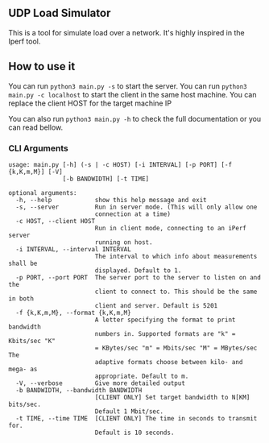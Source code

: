 ## UDP Load Simulator

This is a tool for simulate load over a network.
It's highly inspired in the Iperf tool.

## How to use it

You can run `python3 main.py -s` to start the server.
You can run `python3 main.py -c localhost` to start the client in the same host machine. You can replace the client HOST for the target machine IP

You can also run `python3 main.py -h` to check the full documentation or you can read bellow.

### CLI Arguments
```
usage: main.py [-h] (-s | -c HOST) [-i INTERVAL] [-p PORT] [-f {k,K,m,M}] [-V]
               [-b BANDWIDTH] [-t TIME]

optional arguments:
  -h, --help            show this help message and exit
  -s, --server          Run in server mode. (This will only allow one
                        connection at a time)
  -c HOST, --client HOST
                        Run in client mode, connecting to an iPerf server
                        running on host.
  -i INTERVAL, --interval INTERVAL
                        The interval to which info about measurements shall be
                        displayed. Default to 1.
  -p PORT, --port PORT  The server port to the server to listen on and the
                        client to connect to. This should be the same in both
                        client and server. Default is 5201
  -f {k,K,m,M}, --format {k,K,m,M}
                        A letter specifying the format to print bandwidth
                        numbers in. Supported formats are "k" = Kbits/sec "K"
                        = KBytes/sec "m" = Mbits/sec "M" = MBytes/sec The
                        adaptive formats choose between kilo- and mega- as
                        appropriate. Default to m.
  -V, --verbose         Give more detailed output
  -b BANDWIDTH, --bandwidth BANDWIDTH
                        [CLIENT ONLY] Set target bandwidth to N[KM] bits/sec.
                        Default 1 Mbit/sec.
  -t TIME, --time TIME  [CLIENT ONLY] The time in seconds to transmit for.
                        Default is 10 seconds.
```
